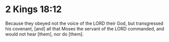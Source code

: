 # 2 Kings 18:12

Because they obeyed not the voice of the LORD their God, but transgressed his covenant, [and] all that Moses the servant of the LORD commanded, and would not hear [them], nor do [them].